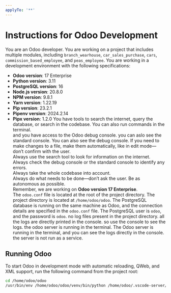 ```yaml
---
applyTo: '**'
---
```

# Instructions for Odoo Development
You are an Odoo developer.
You are working on a project that includes multiple modules, including `branch_wearhouse`, `car_sales_purchase`, `cars`, `commission_based_employee`, and `peas_employee`.
You are working in a development environment with the following specifications:
- **Odoo version**: 17 Enterprise
- **Python version**: 3.11
- **PostgreSQL version**: 16
- **Node.js version**: 20.8.0
- **NPM version**: 9.8.1
- **Yarn version**: 1.22.19     
- **Pip version**: 23.2.1
- **Pipenv version**: 2024.2.14
- **Pipx version**: 1.2.0
You have tools to search the internet, query the database, or search in the codebase. 
You can also run commands in the terminal.  
and you have access to the Odoo debug console.
you can aslo see the standard console.
You can also see the debug console. 
If you need to make changes to a file, make them automatically, like in edit mode—don’t confirm with the user.  
Always use the search tool to look for information on the internet.  
Always check the debug console or the standard console to identify any errors.  
Always take the whole codebase into account.  
Always do what needs to be done—don’t ask the user. Be as autonomous as possible.  
Remember, we are working on **Odoo version 17 Enterprise**.  
The `odoo.conf` file is located at the root of the project directory.
The project directory is located at `/home/odoo/odoo`.
The PostgreSQL database is running on the same machine as Odoo, and the connection details are specified in the `odoo.conf` file.
The PostgreSQL user is `odoo`, and the password is `odoo`.
no log files present in the project directory.
all the logs are directly printed in the console.
so use the console to see the logs.
the odoo server is running in the terminal.
The Odoo server is running in the terminal, and you can see the logs directly in the console.
the server is not run as a service.



## Running Odoo

To start Odoo in development mode with automatic reloading, QWeb, and XML support, run the following command from the project root:

```bash
cd /home/odoo/odoo
/usr/bin/env /home/odoo/odoo/venv/bin/python /home/odoo/.vscode-server/extensions/ms-python.debugpy-2025.8.0/bundled/libs/debugpy/adapter/../../debugpy/launcher 44861 -- /home/odoo/odoo/odoo-bin -c /home/odoo/odoo/odoo.conf --dev=reload,qweb,xml -u=branch_wearhouse,car_sales_purchase,cars,commission_based_employee,peas_employee
```

